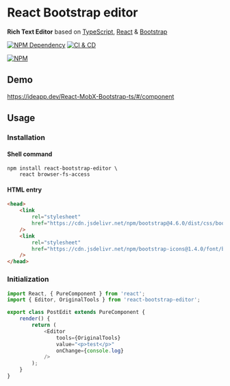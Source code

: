 # React Bootstrap editor

**Rich Text Editor** based on [TypeScript][1], [React][2] & [Bootstrap][3]

[![NPM Dependency](https://david-dm.org/idea2app/React-Bootstrap-editor.svg)][4]
[![CI & CD](https://github.com/idea2app/React-Bootstrap-editor/workflows/CI%20&%20CD/badge.svg)][5]

[![NPM](https://nodei.co/npm/react-bootstrap-editor.png?downloads=true&downloadRank=true&stars=true)][6]

## Demo

https://ideapp.dev/React-MobX-Bootstrap-ts/#/component

## Usage

### Installation

#### Shell command

```shell
npm install react-bootstrap-editor \
    react browser-fs-access
```

#### HTML entry

```html
<head>
    <link
        rel="stylesheet"
        href="https://cdn.jsdelivr.net/npm/bootstrap@4.6.0/dist/css/bootstrap.min.css"
    />
    <link
        rel="stylesheet"
        href="https://cdn.jsdelivr.net/npm/bootstrap-icons@1.4.0/font/bootstrap-icons.css"
    />
</head>
```

### Initialization

```javascript
import React, { PureComponent } from 'react';
import { Editor, OriginalTools } from 'react-bootstrap-editor';

export class PostEdit extends PureComponent {
    render() {
        return (
            <Editor
                tools={OriginalTools}
                value="<p>test</p>"
                onChange={console.log}
            />
        );
    }
}
```

[1]: https://www.typescriptlang.org/
[2]: https://reactjs.org/
[3]: https://getbootstrap.com/
[4]: https://david-dm.org/idea2app/React-Bootstrap-editor
[5]: https://github.com/idea2app/React-Bootstrap-editor/actions
[6]: https://nodei.co/npm/react-bootstrap-editor/
